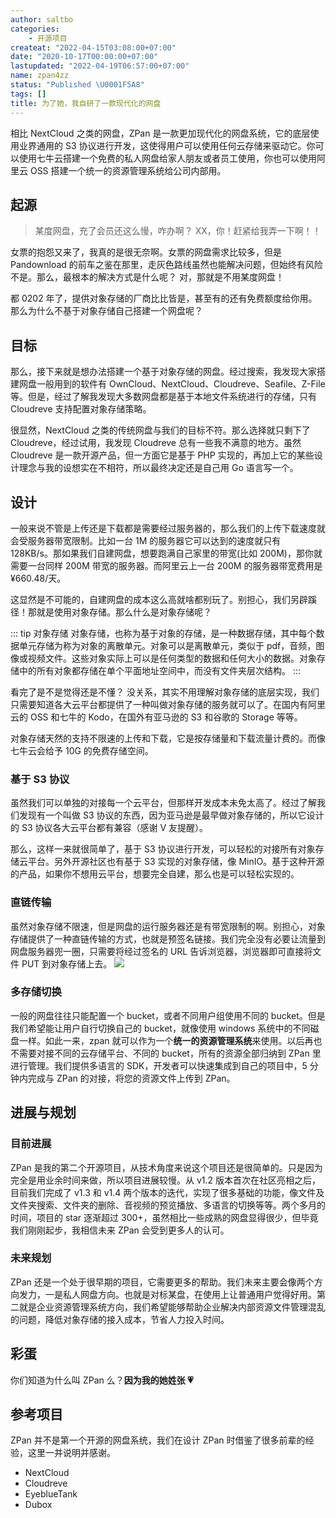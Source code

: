 ```yaml
---
author: saltbo
categories:
    - 开源项目
createat: "2022-04-15T03:08:00+07:00"
date: "2020-10-17T00:00:00+07:00"
lastupdated: "2022-04-19T06:57:00+07:00"
name: zpan4zz
status: "Published \U0001F5A8"
tags: []
title: 为了她，我自研了一款现代化的网盘
---
```


相比 NextCloud 之类的网盘，ZPan 是一款更加现代化的网盘系统，它的底层使用业界通用的 S3 协议进行开发，这使得用户可以使用任何云存储来驱动它。你可以使用七牛云搭建一个免费的私人网盘给家人朋友或者员工使用，你也可以使用阿里云 OSS 搭建一个统一的资源管理系统给公司内部用。
## 起源
> 某度网盘，充了会员还这么慢，咋办啊？ XX，你！赶紧给我弄一下啊！！

女票的抱怨又来了，我真的是很无奈啊。女票的网盘需求比较多，但是 Pandownload 的前车之鉴在那里，走灰色路线虽然也能解决问题，但始终有风险不是。那么，最根本的解决方式是什么呢？ 对，那就是不用某度网盘！

都 0202 年了，提供对象存储的厂商比比皆是，甚至有的还有免费额度给你用。那么为什么不基于对象存储自己搭建一个网盘呢？
## 目标
那么，接下来就是想办法搭建一个基于对象存储的网盘。经过搜索，我发现大家搭建网盘一般用到的软件有 OwnCloud、NextCloud、Cloudreve、Seafile、Z-File 等。但是，经过了解我发现大多数网盘都是基于本地文件系统进行的存储，只有 Cloudreve 支持配置对象存储策略。

很显然，NextCloud 之类的传统网盘与我们的目标不符。那么选择就只剩下了 Cloudreve，经过试用，我发现 Cloudreve 总有一些我不满意的地方。虽然 Cloudreve 是一款开源产品，但一方面它是基于 PHP 实现的，再加上它的某些设计理念与我的设想实在不相符，所以最终决定还是自己用 Go 语言写一个。
## 设计
一般来说不管是上传还是下载都是需要经过服务器的，那么我们的上传下载速度就会受服务器带宽限制。比如一台 1M 的服务器它可以达到的速度就只有 128KB/s。那如果我们自建网盘，想要跑满自己家里的带宽(比如 200M)，那你就需要一台同样 200M 带宽的服务器。而阿里云上一台 200M 的服务器带宽费用是 ¥660.48/天。

这显然是不可能的，自建网盘的成本这么高就啥都别玩了。别担心，我们另辟蹊径！那就是使用对象存储。那么什么是对象存储呢？

::: tip 对象存储 
对象存储，也称为基于对象的存储，是一种数据存储，其中每个数据单元存储为称为对象的离散单元。对象可以是离散单元，类似于 pdf，音频，图像或视频文件。这些对象实际上可以是任何类型的数据和任何大小的数据。对象存储中的所有对象都存储在单个平面地址空间中，而没有文件夹层次结构。 :::

看完了是不是觉得还是不懂？ 没关系，其实不用理解对象存储的底层实现，我们只需要知道各大云平台都提供了一种叫做对象存储的服务就可以了。在国内有阿里云的 OSS 和七牛的 Kodo，在国外有亚马逊的 S3 和谷歌的 Storage 等等。

对象存储天然的支持不限速的上传和下载，它是按存储量和下载流量计费的。而像七牛云会给予 10G 的免费存储空间。
### 基于 S3 协议
虽然我们可以单独的对接每一个云平台，但那样开发成本未免太高了。经过了解我们发现有一个叫做 S3 协议的东西，因为亚马逊是最早做对象存储的，所以它设计的 S3 协议各大云平台都有兼容（感谢 V 友提醒）。

那么，这样一来就很简单了，基于 S3 协议进行开发，可以轻松的对接所有对象存储云平台。另外开源社区也有基于 S3 实现的对象存储，像 MinIO。基于这种开源的产品，如果你不想用云平台，想要完全自建，那么也是可以轻松实现的。
### 直链传输
虽然对象存储不限速，但是网盘的运行服务器还是有带宽限制的啊。别担心，对象存储提供了一种直链传输的方式，也就是预签名链接。我们完全没有必要让流量到网盘服务器兜一圈，只需要将经过签名的 URL 告诉浏览器，浏览器即可直接将文件 PUT 到对象存储上去。
![](/images/posts/zpan4zz/static.saltbo.cn_practice-post-callback-7-20201026222943032.png)

### 多存储切换
一般的网盘往往只能配置一个 bucket，或者不同用户组使用不同的 bucket。但是我们希望能让用户自行切换自己的 bucket，就像使用 windows 系统中的不同磁盘一样。如此一来，zpan 就可以作为一个**统一的资源管理系统**来使用。以后再也不需要对接不同的云存储平台、不同的 bucket，所有的资源全部归纳到 ZPan 里进行管理。我们提供多语言的 SDK，开发者可以快速集成到自己的项目中，5 分钟内完成与 ZPan 的对接，将您的资源文件上传到 ZPan。
## 进展与规划
### 目前进展
ZPan 是我的第二个开源项目，从技术角度来说这个项目还是很简单的。只是因为完全是用业余时间来做，所以项目进展较慢。从 v1.2 版本首次在社区亮相之后，目前我们完成了 v1.3 和 v1.4 两个版本的迭代，实现了很多基础的功能，像文件及文件夹搜索、文件夹的删除、音视频的预览播放、多语言的切换等等。两个多月的时间，项目的 star 逐渐超过 300+，虽然相比一些成熟的网盘显得很少，但毕竟我们刚刚起步，我相信未来 ZPan 会受到更多人的认可。
### 未来规划
ZPan 还是一个处于很早期的项目，它需要更多的帮助。我们未来主要会像两个方向发力，一是私人网盘方向。也就是对标某盘，在使用上让普通用户觉得好用。第二就是企业资源管理系统方向，我们希望能够帮助企业解决内部资源文件管理混乱的问题，降低对象存储的接入成本，节省人力投入时间。
## 彩蛋
你们知道为什么叫 ZPan 么？**因为我的她姓张 💗**
## 参考项目
ZPan 并不是第一个开源的网盘系统，我们在设计 ZPan 时借鉴了很多前辈的经验，这里一并说明并感谢。
- NextCloud
- Cloudreve
- EyeblueTank
- Dubox
